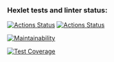 ### Hexlet tests and linter status:

[![Actions Status](https://github.com/T-Grigory/frontend-project-46/workflows/hexlet-check/badge.svg)](https://github.com/T-Grigory/frontend-project-46/actions)
[![Actions Status](https://github.com/T-Grigory/frontend-project-46/workflows/test-check/badge.svg)](https://github.com/T-Grigory/frontend-project-46/actions)

[![Maintainability](https://api.codeclimate.com/v1/badges/2829774b8c2b20a5ee68/maintainability)](https://codeclimate.com/github/T-Grigory/frontend-project-46/maintainability)

[![Test Coverage](https://api.codeclimate.com/v1/badges/2829774b8c2b20a5ee68/test_coverage)](https://codeclimate.com/github/T-Grigory/frontend-project-46/test_coverage)
